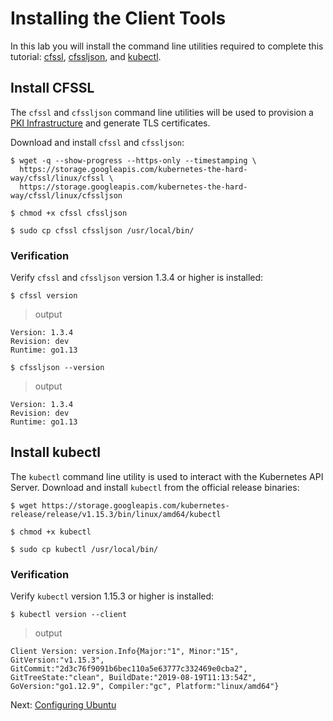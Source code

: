 # Installing the Client Tools

In this lab you will install the command line utilities required to complete this tutorial: [cfssl](https://github.com/cloudflare/cfssl), [cfssljson](https://github.com/cloudflare/cfssl), and [kubectl](https://kubernetes.io/docs/tasks/tools/install-kubectl).


## Install CFSSL

The `cfssl` and `cfssljson` command line utilities will be used to provision a [PKI Infrastructure](https://en.wikipedia.org/wiki/Public_key_infrastructure) and generate TLS certificates.

Download and install `cfssl` and `cfssljson`:

```
$ wget -q --show-progress --https-only --timestamping \
  https://storage.googleapis.com/kubernetes-the-hard-way/cfssl/linux/cfssl \
  https://storage.googleapis.com/kubernetes-the-hard-way/cfssl/linux/cfssljson
```

```
$ chmod +x cfssl cfssljson
```

```
$ sudo cp cfssl cfssljson /usr/local/bin/
```

### Verification

Verify `cfssl` and `cfssljson` version 1.3.4 or higher is installed:

```
$ cfssl version
```

> output

```
Version: 1.3.4
Revision: dev
Runtime: go1.13
```

```
$ cfssljson --version
```

> output

```
Version: 1.3.4
Revision: dev
Runtime: go1.13
```

## Install kubectl

The `kubectl` command line utility is used to interact with the Kubernetes API Server. Download and install `kubectl` from the official release binaries:

```
$ wget https://storage.googleapis.com/kubernetes-release/release/v1.15.3/bin/linux/amd64/kubectl
```

```
$ chmod +x kubectl
```

```
$ sudo cp kubectl /usr/local/bin/
```

### Verification

Verify `kubectl` version 1.15.3 or higher is installed:

```
$ kubectl version --client
```

> output

```
Client Version: version.Info{Major:"1", Minor:"15", GitVersion:"v1.15.3", GitCommit:"2d3c76f9091b6bec110a5e63777c332469e0cba2", GitTreeState:"clean", BuildDate:"2019-08-19T11:13:54Z", GoVersion:"go1.12.9", Compiler:"gc", Platform:"linux/amd64"}
```

Next: [Configuring Ubuntu](03-configure-ubuntu.md)
